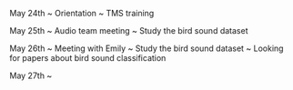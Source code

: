 May 24th
~ Orientation
~ TMS training

May 25th
~ Audio team meeting
~ Study the bird sound dataset

May 26th
~ Meeting with Emily
~ Study the bird sound dataset
~ Looking for papers about bird sound classification

May 27th
~ 
